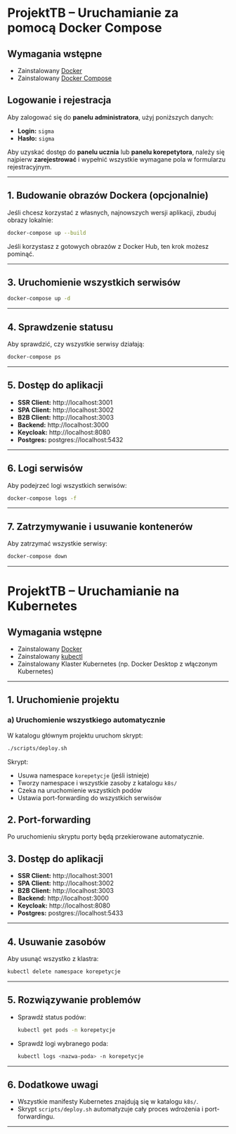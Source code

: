 # ProjektTB – Uruchamianie za pomocą Docker Compose

## Wymagania wstępne

- Zainstalowany [Docker](https://www.docker.com/)
- Zainstalowany [Docker Compose](https://docs.docker.com/compose/)

## Logowanie i rejestracja

Aby zalogować się do **panelu administratora**, użyj poniższych danych:

- **Login:** `sigma`
- **Hasło:** `sigma`

Aby uzyskać dostęp do **panelu ucznia** lub **panelu korepetytora**, należy się najpierw **zarejestrować** i wypełnić wszystkie wymagane pola w formularzu rejestracyjnym.

---

## 1. Budowanie obrazów Dockera (opcjonalnie)

Jeśli chcesz korzystać z własnych, najnowszych wersji aplikacji, zbuduj obrazy lokalnie:

```sh
docker-compose up --build
```

Jeśli korzystasz z gotowych obrazów z Docker Hub, ten krok możesz pominąć.

---

## 3. Uruchomienie wszystkich serwisów

```sh
docker-compose up -d
```

---

## 4. Sprawdzenie statusu

Aby sprawdzić, czy wszystkie serwisy działają:

```sh
docker-compose ps
```

---

## 5. Dostęp do aplikacji

- **SSR Client:**   http://localhost:3001
- **SPA Client:**   http://localhost:3002
- **B2B Client:**   http://localhost:3003
- **Backend:**      http://localhost:3000
- **Keycloak:**     http://localhost:8080
- **Postgres:**     postgres://localhost:5432

---

## 6. Logi serwisów

Aby podejrzeć logi wszystkich serwisów:

```sh
docker-compose logs -f
```

---

## 7. Zatrzymywanie i usuwanie kontenerów

Aby zatrzymać wszystkie serwisy:

```sh
docker-compose down
```

---

# ProjektTB – Uruchamianie na Kubernetes

## Wymagania wstępne

- Zainstalowany [Docker](https://www.docker.com/)
- Zainstalowany [kubectl](https://kubernetes.io/docs/tasks/tools/)
- Zainstalowany Klaster Kubernetes (np. Docker Desktop z włączonym Kubernetes)

---

## 1. Uruchomienie projektu 

### a) Uruchomienie wszystkiego automatycznie

W katalogu głównym projektu uruchom skrypt:

```sh
./scripts/deploy.sh
```

Skrypt:
- Usuwa namespace `korepetycje` (jeśli istnieje)
- Tworzy namespace i wszystkie zasoby z katalogu `k8s/`
- Czeka na uruchomienie wszystkich podów
- Ustawia port-forwarding do wszystkich serwisów

## 2. Port-forwarding 

Po uruchomieniu skryptu porty będą przekierowane automatycznie.  

## 3. Dostęp do aplikacji

- **SSR Client:**   http://localhost:3001
- **SPA Client:**   http://localhost:3002
- **B2B Client:**   http://localhost:3003
- **Backend:**      http://localhost:3000
- **Keycloak:**     http://localhost:8080
- **Postgres:**     postgres://localhost:5433

---

## 4. Usuwanie zasobów

Aby usunąć wszystko z klastra:

```sh
kubectl delete namespace korepetycje
```

---

## 5. Rozwiązywanie problemów

- Sprawdź status podów:
  ```sh
  kubectl get pods -n korepetycje
  ```
- Sprawdź logi wybranego poda:
  ```sh
  kubectl logs <nazwa-poda> -n korepetycje
  ```

---

## 6. Dodatkowe uwagi

- Wszystkie manifesty Kubernetes znajdują się w katalogu `k8s/`.
- Skrypt `scripts/deploy.sh` automatyzuje cały proces wdrożenia i port-forwardingu.

---

